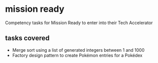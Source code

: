 # mission ready

Competency tasks for Mission Ready to enter into their Tech Accelerator

## tasks covered

- Merge sort using a list of generated integers between 1 and 1000
- Factory design pattern to create Pokémon entries for a Pokédex
